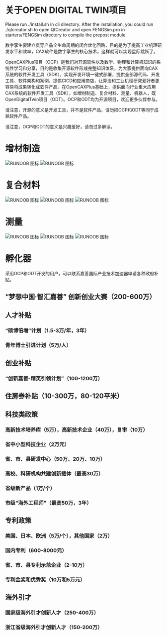 # 关于OPEN DIGITAL TWIN项目

Please run ./install.sh in cli directory. After the installation, you could run ./qtcreator.sh to open QtCreator and open FENGSim.pro in starters/FENGSim directory to compile the prepost module.  


数字孪生要建立贯穿产品全生命周期的闭合优化回路，目的是为了提高工业机理研发水平和效率，CAX软件是数字孪生的核心技术，这样就可以实现星际跳跃了。

OpenCAXPlus项目（OCP）是我们对开源软件以及数学、物理和计算机知识的系统性学习和分享，目的是收集开源软件形成完整知识体系，为大家提供面向CAX系统的软件开发工具（SDK），实现开发环境一键式部署，提供全部源代码、开发工具、软件架构和案例，提供CICD和应用商店，让算法和工业机理研究爱好者更容易将成果转化成软件产品。在OpenCAXPlus基础上，提供面向行业重大应用CAX系统的软件开发工具（SDK），如增材制造、复合材料、测量、机器人，既OpenDigitalTwin项目（ODT）。OCP和ODT均为开源项目，欢迎更多伙伴参与。

请注意，开源的意义是开发工具，并不是软件产品，请勿把OCP和ODT等同于成熟软件产品。

请注意，OCP和ODT的意义是兴趣爱好，请勿过多解读。

# 增材制造

![RUNOOB 图标](images/4.png)
![RUNOOB 图标](images/3.png)

# 复合材料

![RUNOOB 图标](images/5.png)
![RUNOOB 图标](images/6.png)
![RUNOOB 图标](images/7.png)

# 测量

![RUNOOB 图标](images/8.png)
![RUNOOB 图标](images/9.png)
![RUNOOB 图标](images/10.png)

# 孵化器

采用OCP和ODT开发的用户，可以联系嘉善国际产业技术加速器申请各种政府补贴。
## “梦想中国·智汇嘉善” 创新创业大赛（200-600万）
## 人才补贴
### “硕博倍增”计划（1.5-3万/年，3年）
### 青年博士引进计划（5万/人）
## 创业补贴
### “创新嘉善-精英引领计划”（100-1200万）
## 住房券补贴（10-300万，80-120平米）
## 科技类政策
### 高新技术培养库（5万），高新技术企业（40万），复审（10万）
### 省中小型科技企业（2万元）
### 省、市、县研发中心（50万、20万、10万）
### 高校、科研机构共建创新载体（最高30万）
### 省级新产品（1万/个）
### 市级“海外工程师”（最高50万，3年）
## 专利政策
### 美国、日本、欧洲（5万/个），其他国家（2万）
### 国内专利（600-8000元）
### 省、市、县专利示范企业（2-10万）
### 专利金奖和优秀奖（10万和5万元）
## 海外引才
### 国家级海外引才创新人才（250-400万）
### 浙江省级海外引才创新人才（150-200万）
